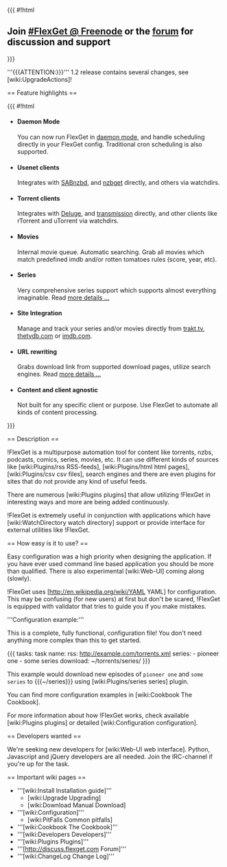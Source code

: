 {{{
#!html
<h2 style="text-align: left; color: #000">Join <a href="http://webchat.freenode.net/?channels=#flexget">#FlexGet @ Freenode</a> or the <a href="http://discuss.flexget.com">forum</a> for discussion and support</font></h2>
}}}

'''{{{ATTENTION:}}}''' 1.2 release contains several changes, see [wiki:UpgradeActions]!

== Feature highlights ==

{{{
#!html
<ul id="features">
  <li>
    <h4>Daemon Mode</h4>
    <p>
       You can now run FlexGet in <a href="http://flexget.com/wiki/Daemon">daemon mode</a>, and handle scheduling directly in your FlexGet config. Traditional cron scheduling is also supported.
    </p>
  </li>
  <li>
    <h4>Usenet clients</h4>
    <p>
       Integrates with <a href="http://sabnzbd.org/">SABnzbd</a>, and <a href="http://nzbget.sourceforge.net/">nzbget</a> directly, and others via watchdirs.
    </p>
  </li>
  <li>
    <h4>Torrent clients</h4>
    <p>
       Integrates with <a href="http://deluge-torrent.org/">Deluge</a>, and <a href="http://www.transmissionbt.com/">transmission</a> directly, and other clients like rTorrent and uTorrent via watchdirs.
    </p>
  </li>
  <li>
    <h4>Movies</h4>
    <p>
       Internal movie queue. Automatic searching. Grab all movies which match predefined imdb and/or rotten tomatoes rules (score, year, etc).
    </p>
  </li>
  <li>
    <h4>Series</h4>
    <p>
      Very comprehensive series support which supports almost everything imaginable. Read <a href="http://flexget.com/wiki/Plugins/series">more details ...</a>
    </p>
  </li>
  <li>
    <h4>Site Integration</h4>
    <p>
       Manage and track your series and/or movies directly from <a href="http://trakt.tv/">trakt.tv</a>, <a href="http://thetvdb.com">thetvdb.com</a> or <a href="http://imdb.com">imdb.com</a>.
    </p>
  </li>
  <li>
    <h4>URL rewriting</h4>
    <p>
       Grabs download link from supported download pages, utilize search engines. Read <a href="http://flexget.com/wiki/URLRewriters">more details ...</a>
    </p>
  </li>
  <li>
    <h4>Content and client agnostic</h4>
    <p>
       Not built for any specific client or purpose. Use FlexGet to automate all kinds of content processing.
    </p>
  </li>
</ul>
<div style="clear:left;"/>
}}}

== Description ==

!FlexGet is a multipurpose automation tool for content like torrents, nzbs, podcasts, comics, series, movies, etc. It can use different kinds of sources like [wiki:Plugins/rss RSS-feeds], [wiki:Plugins/html html pages], [wiki:Plugins/csv csv files], search engines and there are even plugins for sites that do not provide any kind of useful feeds.

There are numerous [wiki:Plugins plugins] that allow utilizing !FlexGet in interesting ways and more are being added continuously.

!FlexGet is extremely useful in conjunction with applications which have [wiki:WatchDirectory watch directory] support or provide interface for external utilities like !FlexGet.


== How easy is it to use? ==

Easy configuration was a high priority when designing the application. If you have ever used command line based application you should be more than qualified. There is also experimental [wiki:Web-UI] coming along (slowly).

!FlexGet uses [http://en.wikipedia.org/wiki/YAML YAML] for configuration. This may be confusing (for new users) at first but don't be scared, !FlexGet is equipped with validator that tries to guide you if you make mistakes.

'''Configuration example:''' 

This is a complete, fully functional, configuration file! You don't need anything more complex than this to get started.

{{{
tasks:
  task name:
    rss: http://example.com/torrents.xml
    series:
      - pioneer one
      - some series
    download: ~/torrents/series/
}}}

This example would download new episodes of `pioneer one` and `some series` to {{{~/series}}} using [wiki:Plugins/series series] plugin.

You can find more configuration examples in [wiki:Cookbook The Cookbook].

For more information about how !FlexGet works, check available [wiki:Plugins plugins] or detailed [wiki:Configuration configuration].

== Developers wanted ==

We're seeking new developers for [wiki:Web-UI web interface]. Python, Javascript and jQuery developers are all needed. Join the IRC-channel if you're up for the task.

== Important wiki pages ==

 * '''[wiki:Install Installation guide]'''
   * [wiki:Upgrade Upgrading]
   * [wiki:Download Manual Download]
 * '''[wiki:Configuration]'''
   * [wiki:PitFalls Common pitfalls]
 * '''[wiki:Cookbook The Cookbook]'''
 * '''[wiki:Developers Developers]'''
 * '''[wiki:Plugins Plugins]'''
 * '''[http://discuss.flexget.com Forum]'''
 * '''[wiki:ChangeLog Change Log]'''
